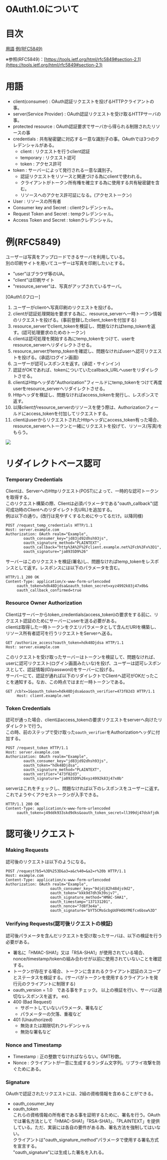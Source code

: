 # OAuth1.0について
# 目次
[用語](#用語)
[例(RFC5849)](#RFC5849)

※参照(RFC5849)：[https://tools.ietf.org/html/rfc5849#section-2.1](https://tools.ietf.org/html/rfc5849#section-2.1)

# 用語
- client(consumer) : OAuth認証リクエストを投げるHTTPクライアントの事。
- server(Service Provider) : OAuth認証リクエストを受け取るHTTPサーバの事。
- protected resource : OAuth認証要求でサーバから得られる制限されたリソースの事
- credentials : 共有秘密鍵に対応する一意な識別子の事。OAuthでは3つのクレデンシャルがある。
    - client : リクエストを行うclient認証
    - temporary : リクエスト認可
    - token : アクセス許可
- token : サーバーによって発行される一意な識別子。
    - 認証リクエストをリソースと関連づける為にclientで使われる。
    - クライアントがトークン所有権を確立する為に使用する共有秘密鍵を含む。
    - リソースへのアクセス許可証になる。(アクセストークン)
- User : リソースの所有者
- Consumer key and Secret : clientクレデンシャル。
- Request Token and Secret : tempクレデンシャル。
- Access Token and Secret : tokenクレデンシャル。

# 例(RFC5849)
ユーザーは写真をアップロードできるサーバを利用している。  
別の印刷サイトを用いてユーザーは写真を印刷したいとする。
- "user"はブラウザ等のUA。
- "client"は印刷サイト
- "resource_server"は、写真がアップされているサーバ。

[OAuth1.0フロー]
1. ユーザーがclientへ写真印刷のリクエストを投げる。
2. clientが認証処理開始を要求する為に、resource_serverへ一時トークン情報のリクエストを投げる。(事前登録したclient_tokenを付加する)
3. resource_serverでclient_tokenを検証し、問題なければtemp_tokenを返す。(認可処理要求のためのトークン)
4. clientは認可処理を開始する為にtemp_tokenをつけて、userをresource_serverへリダイレクトさせる。
5. resource_serverがtemp_tokenを確認し、問題なければuserへ認可リクエストを投げる。(承認/ログイン画面)
6. ユーザーが認可レスポンスを返す。(承認・サインイン)
7. 認証がOKであれば、tokenについていたcallback_URLへuserをリダイレクトさせる。
8. clientはHttpヘッダの"Authorization"フィールドにtemp_tokenをつけて再度userをresource_serverへリダイレクトさせる。
9. Httpヘッダを検証し、問題なければaccess_tokenを発行し、レスポンスで返す。
10. 以降clientがresource_serverのリソースを使う際は、Authorizationフィールドにaccess_tokenを付加してリクエストする。
11. clientはuserからリクエストされたHttpヘッダにaccess_token有った場合、resource_serverへトークンと一緒にリクエストを投げて、リソース(写真)をもらう。

![](./pic/OAuth1/OAuth1_0.png)

# リダイレクトベース認可
### Temporary Credentials
Clientは、ServerへのHttpリクエスト(POST)によって、一時的な認可トークンを取得する。  
このリクエスト構築の際、Clientは必須パラメータである"oauth_callback"(認可成功時のClientへのリダイレクト先URL)を追加する。  
例は以下の通り。(改行は見やすくするためにやってるだけ。以降同様)
```Http
POST /request_temp_credentials HTTP/1.1
Host: server.example.com
Authorization: OAuth realm="Example",
        oauth_consumer_key="jd83jd92dhsh93js",
        oauth_signature_method="PLAINTEXT",
        oauth_callback="http%3A%2F%2Fclient.example.net%2Fcb%3Fx%3D1",
        oauth_signature="ja893SD9%26"
```
サーバーはこのリクエストを検証(署名)し、問題なければtemp_tokenをレスポンスとして返す。レスポンスには以下のパラメータを含む。
```Http
HTTP/1.1 200 OK
Content-Type: application/x-www-form-urlencoded
     oauth_token=hdk48Djdsa&oauth_token_secret=xyz4992k83j47x0b&
     oauth_callback_confirmed=true
```
### Resource Owner Authorization
Clientはサーバーからtoken_credentials(access_token)の要求をする前に、リクエスト認証のためにサーバーにuserを送る必要がある。  
clientは取得した一時トークンをクエリパラメータとして含んだURIを構築し、リソース所有者認可を行うリクエストをServerへ送る。
```http
GET /authorize_access?oauth_token=hdk48Djdsa HTTP/1.1
Host: server.example.com
```
このリクエストを受け取ったサーバーはトークンを検証して、問題なければ、userに認可リクエスト(ログイン画面みたいな)を投げ、ユーザーは認可レスポンスとして、認証情報(ID/password)をサーバーに投げる。  
サーバーにて、認証が通れば以下のリダイレクトでClientへ認可がOKだったことを通知する。なお、この時点ではまだ一時トークンである。
```http
GET /cb?x=1&oauth_token=hdk48Djdsa&oauth_verifier=473f82d3 HTTP/1.1
     Host: client.example.net
```

### Token Credentials
認可が通った場合、clientはaccess_tokenの要求リクエストをserverへ向けたリダイレクトで行う。  
この時、前のステップで受け取った`oauth_verifier`をAuthorizationヘッダに付加する。
```http
POST /request_token HTTP/1.1
Host: server.example.com
Authorization: OAuth realm="Example",
        oauth_consumer_key="jd83jd92dhsh93js",
        oauth_token="hdk48Djdsa",
        oauth_signature_method="PLAINTEXT",
        oauth_verifier="473f82d3",
        oauth_signature="ja893SD9%26xyz4992k83j47x0b"

```
serverはこれをチェックし、問題なければ以下のレスポンスをユーザーに返す。これでようやくアクセストークンが入手できる。
```http
HTTP/1.1 200 OK
Content-Type: application/x-www-form-urlencoded
     oauth_token=j49ddk933skd9dks&oauth_token_secret=ll399dj47dskfjdk
```

# 認可後リクエスト
### Making Requests
認可後のリクエストは以下のようになる。
```http
POST /request?b5=%3D%253D&a3=a&c%40=&a2=r%20b HTTP/1.1
Host: example.com
Content-Type: application/x-www-form-urlencoded
Authorization: OAuth realm="Example",
                    oauth_consumer_key="9djdj82h48djs9d2",
                    oauth_token="kkk9d7dh3k39sjv7",
                    oauth_signature_method="HMAC-SHA1",
                    oauth_timestamp="137131201",
                    oauth_nonce="7d8f3e4a",
                    oauth_signature="bYT5CMsGcbgUdFHObYMEfcx6bsw%3D"

```


### Verifying Requests(認可後リクエストの検証)
認可後パラメータを含んだリクエストを受け取ったサーバは、以下の検証を行う必要がある。
- 署名に「HMAC-SHA1」又は「RSA-SHA1」が使用されている場合、nonce/timestamp/tokenの組み合わせが以前に使用されていないことを確認する。
- トークンが存在する場合、トークンに含まれるクライアント認証のスコープとステータスを検証する。(サーバがトークンを使用するクライアントを発行元のクライアントに制限する)
- oauth_version = 1.0　である事をチェック。
以上の検証を行い、サーバは適切なレスポンスを返す。
ex).
- 400 (Bad Request) 
    - サポートしていないパラメータ、署名など
    - パラメーターの欠落、重複など
- 401 (Unauthorized) 
    - 無効または期限切れクレデンシャル
    - 無効な署名など


### Nonce and Timestamp
- Timestamp : 正の整数でなければならない。GMT秒数。
- Nonce : クライアントが一意に生成するランダム文字列。リプライ攻撃を防ぐためにある。

### Signature
OAuthで認証されたリクエストには、2組の資格情報を含めることができる。  
- oauth_cosumer_key
- oauth_token  
これらの資格情報の所有者である事を証明するために、署名を行う。OAuthでは署名方法として「HMAC-SHA1」「RSA-SHA1」、「PLAINTEXT」を提供している。ただ、実装には各自の要件がある為、署名方法を強制してはいない。  
クライアントは"oauth_signature_method"パラメータで使用する署名方式を宣言する。  
"oauth_signature"には生成した署名を入れる。
